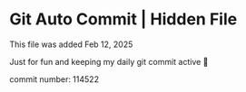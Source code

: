 # Git Auto Commit | Hidden File

This file was added Feb 12, 2025

Just for fun and keeping my daily git commit active 🤪

commit number: 114522
